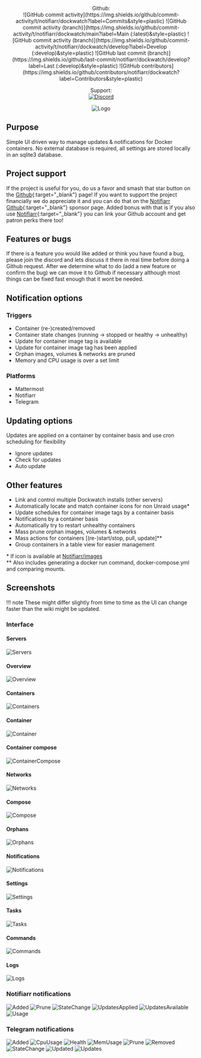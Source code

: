 <center>
Github:<br>
![GitHub commit activity](https://img.shields.io/github/commit-activity/t/notifiarr/dockwatch?label=Commits&style=plastic)
![GitHub commit activity (branch)](https://img.shields.io/github/commit-activity/t/notifiarr/dockwatch/main?label=Main (:latest)&style=plastic)
![GitHub commit activity (branch)](https://img.shields.io/github/commit-activity/t/notifiarr/dockwatch/develop?label=Develop (:develop)&style=plastic)
![GitHub last commit (branch)](https://img.shields.io/github/last-commit/notifiarr/dockwatch/develop?label=Last (:develop)&style=plastic)
![GitHub contributors](https://img.shields.io/github/contributors/notifiarr/dockwatch?label=Contributors&style=plastic)

Support:<br>
[![Discord](https://img.shields.io/discord/764440599066574859?label=Discord&color=purple&style=plastic)](https://notifiarr.com/discord)

![Logo](assets/logo.png)
</center>

## Purpose

Simple UI driven way to manage updates & notifications for Docker containers. No external database is required, all settings are stored locally in an sqlite3 database.

## Project support

If the project is useful for you, do us a favor and smash that star button on the [Github](https://github.com/Notifiarr/dockwatch){:target="_blank"} page! If you want to support the project financially we do appreciate it and you can do that on the [Notifiarr Github](https://github.com/sponsors/Notifiarr){:target="_blank"} sponsor page. Added bonus with that is if you also use [Notifiarr](https://notifiarr.com){:target="_blank"} you can link your Github account and get patron perks there too!

## Features or bugs

If there is a feature you would like added or think you have found a bug, please join the discord and lets discuss it there in real time before doing a Github request. After we determine what to do (add a new feature or confirm the bug) we can move it to Github if necessary although most things can be fixed fast enough that it wont be needed.

## Notification options

### Triggers

- Container (re-)created/removed
- Container state changes (running -> stopped or healthy -> unhealthy)
- Update for container image tag is available
- Update for container image tag has been applied
- Orphan images, volumes & networks are pruned
- Memory and CPU usage is over a set limit

### Platforms

- Mattermost
- Notifiarr
- Telegram

## Updating options

Updates are applied on a container by container basis and use cron scheduling for flexibility

- Ignore updates
- Check for updates
- Auto update

## Other features

- Link and control multiple Dockwatch installs (other servers)
- Automatically locate and match container icons for non Unraid usage*
- Update schedules for container image tags by a container basis
- Notifications by a container basis
- Automatically try to restart unhealthy containers
- Mass prune orphan images, volumes & networks
- Mass actions for containers [(re-)start/stop, pull, update]**
- Group containers in a table view for easier management

\* If icon is available at [Notifiarr/images](https://github.com/Notifiarr/images)<br>
** Also includes generating a docker run command, docker-compose.yml and comparing mounts.

## Screenshots

!!! note
    These might differ slightly from time to time as the UI can change faster than the wiki might be updated.

### Interface

#### Servers

![Servers](assets/screenshots/interface/servers.png)

#### Overview

![Overview](assets/screenshots/interface/overview.png)

#### Containers

![Containers](assets/screenshots/interface/containers.png)

#### Container

![Container](assets/screenshots/interface/container.png)

#### Container compose

![ContainerCompose](assets/screenshots/interface/generate-compose.png)

#### Networks

![Networks](assets/screenshots/interface/networks.png)

#### Compose

![Compose](assets/screenshots/interface/compose.png)

#### Orphans

![Orphans](assets/screenshots/interface/orphans.png)

#### Notifications

![Notifications](assets/screenshots/interface/notifications.png)

#### Settings

![Settings](assets/screenshots/interface/settings.png)

#### Tasks

![Tasks](assets/screenshots/interface/tasks.png)

#### Commands

![Commands](assets/screenshots/interface/commands.png)

#### Logs

![Logs](assets/screenshots/interface/logs.png)

### Notifiarr notifications

![Added](assets/screenshots/notifications/notifiarr/added.png)
![Prune](assets/screenshots/notifications/notifiarr/prune.png)
![StateChange](assets/screenshots/notifications/notifiarr/statechange.png)
![UpdatesApplied](assets/screenshots/notifications/notifiarr/updates-applied.png)
![UpdatesAvailable](assets/screenshots/notifications/notifiarr/updates-available.png)
![Usage](assets/screenshots/notifications/notifiarr/usage.png)

### Telegram notifications

![Added](assets/screenshots/notifications/telegram/added.png)
![CpuUsage](assets/screenshots/notifications/telegram/cpuusage.png)
![Health](assets/screenshots/notifications/telegram/health.png)
![MemUsage](assets/screenshots/notifications/telegram/memusage.png)
![Prune](assets/screenshots/notifications/telegram/prune.png)
![Removed](assets/screenshots/notifications/telegram/removed.png)
![StateChange](assets/screenshots/notifications/telegram/statechange.png)
![Updated](assets/screenshots/notifications/telegram/updated.png)
![Updates](assets/screenshots/notifications/telegram/updates.png)
